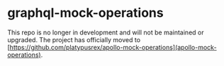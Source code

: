 # graphql-mock-operations

This repo is no longer in development and will not be maintained or upgraded. The project has officially moved to [https://github.com/platypusrex/apollo-mock-operations](apollo-mock-operations).
